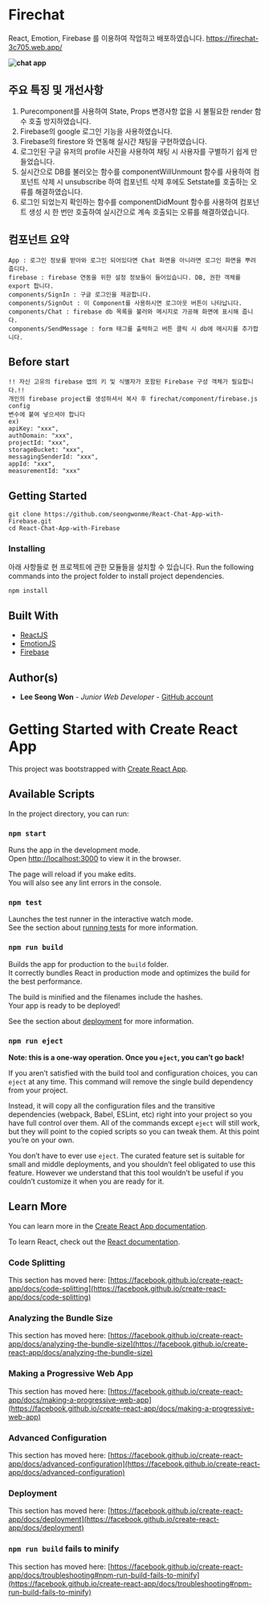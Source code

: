 # Firechat
React, Emotion, Firebase 를 이용하여 작업하고 배포하였습니다. https://firechat-3c705.web.app/

**![chat app](https://user-images.githubusercontent.com/62098910/126043796-a6b7c29d-c56c-48fd-a997-3c67759c9355.png)**  


## 주요 특징 및 개선사항

1. Purecomponent를 사용하여 State, Props 변경사항 없을 시 불필요한 render 함수 호출 방지하였습니다.
2. Firebase의 google 로그인 기능을 사용하였습니다.
3. Firebase의 firestore 와 연동해 실시간 채팅을 구현하였습니다. 
4. 로그인된 구글 유저의 profile 사진을 사용하여 채팅 시 사용자를 구별하기 쉽게 만들었습니다.
5. 실시간으로 DB를 불러오는 함수를 componentWillUnmount 함수를 사용하여 컴포넌트 삭제 시 unsubscribe 하여 컴포넌트 삭제 후에도 Setstate를 호출하는 오류를 해결하였습니다.
6. 로그인 되었는지 확인하는 함수를 componentDidMount 함수를 사용하여 컴포넌트 생성 시 한 번만 호출하여 실시간으로 계속 호출되는 오류를 해결하였습니다.

## 컴포넌트 요약
```
App : 로그인 정보를 받아와 로그인 되어있다면 Chat 화면을 아니라면 로그인 화면을 뿌려줍디다. 
firebase : firebase 연동을 위한 설정 정보들이 들어있습니다. DB, 권한 객체를 export 합니다.
components/SignIn : 구글 로그인을 제공합니다. 
components/SignOut : 이 Component를 사용하시면 로그아웃 버튼이 나타납니다.
components/Chat : firebase db 목록을 불러와 메시지로 가공해 화면에 표시해 줍니다.
components/SendMessage : form 태그를 출력하고 버튼 클릭 시 db에 메시지를 추가합니다.
```
## Before start
```
!! 자신 고유의 firebase 앱의 키 및 식별자가 포함된 Firebase 구성 객체가 필요합니다.!!
개인의 firebase project를 생성하셔서 복사 후 firechat/component/firebase.js config
변수에 붙여 넣으셔야 합니다
ex) 
apiKey: "xxx",
authDomain: "xxx",
projectId: "xxx",
storageBucket: "xxx",
messagingSenderId: "xxx",
appId: "xxx",
measurementId: "xxx"
```
## Getting Started
```
git clone https://github.com/seongwonme/React-Chat-App-with-Firebase.git
cd React-Chat-App-with-Firebase
```

### Installing

아래 사항들로 현 프로젝트에 관한 모듈들을 설치할 수 있습니다.
Run the following commands into the project folder to install project dependencies.

```
npm install
```

## Built With

* [ReactJS](https://reactjs.org/)
* [EmotionJS](https://emotion.sh/docs/introduction)
* [Firebase](https://firebase.google.com/?hl=ko)

## Author(s)

* **Lee Seong Won** - *Junior Web Developer* - [GitHub account](https://github.com/seongwonme)

# Getting Started with Create React App

This project was bootstrapped with [Create React App](https://github.com/facebook/create-react-app).

## Available Scripts

In the project directory, you can run:

### `npm start`

Runs the app in the development mode.\
Open [http://localhost:3000](http://localhost:3000) to view it in the browser.

The page will reload if you make edits.\
You will also see any lint errors in the console.

### `npm test`

Launches the test runner in the interactive watch mode.\
See the section about [running tests](https://facebook.github.io/create-react-app/docs/running-tests) for more information.

### `npm run build`

Builds the app for production to the `build` folder.\
It correctly bundles React in production mode and optimizes the build for the best performance.

The build is minified and the filenames include the hashes.\
Your app is ready to be deployed!

See the section about [deployment](https://facebook.github.io/create-react-app/docs/deployment) for more information.

### `npm run eject`

**Note: this is a one-way operation. Once you `eject`, you can’t go back!**

If you aren’t satisfied with the build tool and configuration choices, you can `eject` at any time. This command will remove the single build dependency from your project.

Instead, it will copy all the configuration files and the transitive dependencies (webpack, Babel, ESLint, etc) right into your project so you have full control over them. All of the commands except `eject` will still work, but they will point to the copied scripts so you can tweak them. At this point you’re on your own.

You don’t have to ever use `eject`. The curated feature set is suitable for small and middle deployments, and you shouldn’t feel obligated to use this feature. However we understand that this tool wouldn’t be useful if you couldn’t customize it when you are ready for it.

## Learn More

You can learn more in the [Create React App documentation](https://facebook.github.io/create-react-app/docs/getting-started).

To learn React, check out the [React documentation](https://reactjs.org/).

### Code Splitting

This section has moved here: [https://facebook.github.io/create-react-app/docs/code-splitting](https://facebook.github.io/create-react-app/docs/code-splitting)

### Analyzing the Bundle Size

This section has moved here: [https://facebook.github.io/create-react-app/docs/analyzing-the-bundle-size](https://facebook.github.io/create-react-app/docs/analyzing-the-bundle-size)

### Making a Progressive Web App

This section has moved here: [https://facebook.github.io/create-react-app/docs/making-a-progressive-web-app](https://facebook.github.io/create-react-app/docs/making-a-progressive-web-app)

### Advanced Configuration

This section has moved here: [https://facebook.github.io/create-react-app/docs/advanced-configuration](https://facebook.github.io/create-react-app/docs/advanced-configuration)

### Deployment

This section has moved here: [https://facebook.github.io/create-react-app/docs/deployment](https://facebook.github.io/create-react-app/docs/deployment)

### `npm run build` fails to minify

This section has moved here: [https://facebook.github.io/create-react-app/docs/troubleshooting#npm-run-build-fails-to-minify](https://facebook.github.io/create-react-app/docs/troubleshooting#npm-run-build-fails-to-minify)
